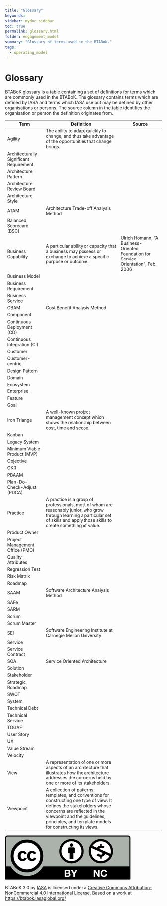 ```yaml
---
title: "Glossary"
keywords: 
sidebar: mydoc_sidebar
toc: true
permalink: glossary.html
folder: engagement_model
summary: "Glossary of terms used in the BTABoK."
tags: 
  - operating_model
---
```


# Glossary

BTABoK glossary is a table containing a set of definitions for terms which are commonly used in the BTABoK. The glossary contains terms which are defined by IASA and terms which IASA use but may be defined by other organisations or persons. The source column in the table identifies the organisation or person the definition originates from.

| **Term**                                | **Definition**                                                                                                                                                                                                                                    | **Source**                                                                         |
|-----------------------------------------|---------------------------------------------------------------------------------------------------------------------------------------------------------------------------------------------------------------------------------------------------|------------------------------------------------------------------------------------|
| Agility                                 | The ability to adapt quickly to change, and thus take advantage of the opportunities that change brings.                                                                                                                                          |                                                                                    |
| Architecturally Significant Requirement |                                                                                                                                                                                                                                                   |                                                                                    |
| Architecture Pattern                    |                                                                                                                                                                                                                                                   |                                                                                    |
| Architecture Review Board               |                                                                                                                                                                                                                                                   |                                                                                    |
| Architecture Style                      |                                                                                                                                                                                                                                                   |                                                                                    |
| ATAM                                    | Architecture Trade-off Analysis Method                                                                                                                                                                                                            |                                                                                    |
| Balanced Scorecard (BSC)                |                                                                                                                                                                                                                                                   |                                                                                    |
| Business Capability                     | A particular ability or capacity that a business may possess or exchange to achieve a specific purpose or outcome.                                                                                                                                | Ulrich Homann, “A Business-Oriented Foundation for Service Orientation”, Feb. 2006 |
| Business Model                          |                                                                                                                                                                                                                                                   |                                                                                    |
| Business Requirement                    |                                                                                                                                                                                                                                                   |                                                                                    |
| Business Service                        |                                                                                                                                                                                                                                                   |                                                                                    |
| CBAM                                    | Cost Benefit Analysis Method                                                                                                                                                                                                                      |                                                                                    |
| Component                               |                                                                                                                                                                                                                                                   |                                                                                    |
| Continuous Deployment (CD)              |                                                                                                                                                                                                                                                   |                                                                                    |
| Continuous Integration (CI)             |                                                                                                                                                                                                                                                   |                                                                                    |
| Customer                                |                                                                                                                                                                                                                                                   |                                                                                    |
| Customer-centric                        |                                                                                                                                                                                                                                                   |                                                                                    |
| Design Pattern                          |                                                                                                                                                                                                                                                   |                                                                                    |
| Domain                                  |                                                                                                                                                                                                                                                   |                                                                                    |
| Ecosystem                               |                                                                                                                                                                                                                                                   |                                                                                    |
| Enterprise                              |                                                                                                                                                                                                                                                   |                                                                                    |
| Feature                                 |                                                                                                                                                                                                                                                   |                                                                                    |
| Goal                                    |                                                                                                                                                                                                                                                   |                                                                                    |
| Iron Triange                            | A well-known project management concept which shows the relationship between cost, time and scope.                                                                                                                                                |                                                                                    |
| Kanban                                  |                                                                                                                                                                                                                                                   |                                                                                    |
| Legacy System                           |                                                                                                                                                                                                                                                   |                                                                                    |
| Minimum Viable Product (MVP)            |                                                                                                                                                                                                                                                   |                                                                                    |
| Objective                               |                                                                                                                                                                                                                                                   |                                                                                    |
| OKR                                     |                                                                                                                                                                                                                                                   |                                                                                    |
| PBAAM                                   |                                                                                                                                                                                                                                                   |                                                                                    |
| Plan-Do-Check-Adjust (PDCA)             |                                                                                                                                                                                                                                                   |                                                                                    |
| Practice                                | A practice is a group of professionals, most of whom are reasonably junior, who grow through learning a particular set of skills and apply those skills to create something of value.                                                             |                                                                                    |
| Product Owner                           |                                                                                                                                                                                                                                                   |                                                                                    |
| Project Management Office (PMO)         |                                                                                                                                                                                                                                                   |                                                                                    |
| Quality Attributes                      |                                                                                                                                                                                                                                                   |                                                                                    |
| Regression Test                         |                                                                                                                                                                                                                                                   |                                                                                    |
| Risk Matrix                             |                                                                                                                                                                                                                                                   |                                                                                    |
| Roadmap                                 |                                                                                                                                                                                                                                                   |                                                                                    |
| SAAM                                    | Software Architecture Analysis Method                                                                                                                                                                                                             |                                                                                    |
| SAFe                                    |                                                                                                                                                                                                                                                   |                                                                                    |
| SARM                                    |                                                                                                                                                                                                                                                   |                                                                                    |
| Scrum                                   |                                                                                                                                                                                                                                                   |                                                                                    |
| Scrum Master                            |                                                                                                                                                                                                                                                   |                                                                                    |
| SEI                                     | Software Engineering Institute at Carnegie Mellon University                                                                                                                                                                                      |                                                                                    |
| Service                                 |                                                                                                                                                                                                                                                   |                                                                                    |
| Service Contract                        |                                                                                                                                                                                                                                                   |                                                                                    |
| SOA                                     | Service Oriented Architecture                                                                                                                                                                                                                     |                                                                                    |
| Solution                                |                                                                                                                                                                                                                                                   |                                                                                    |
| Stakeholder                             |                                                                                                                                                                                                                                                   |                                                                                    |
| Strategic Roadmap                       |                                                                                                                                                                                                                                                   |                                                                                    |
| SWOT                                    |                                                                                                                                                                                                                                                   |                                                                                    |
| System                                  |                                                                                                                                                                                                                                                   |                                                                                    |
| Technical Debt                          |                                                                                                                                                                                                                                                   |                                                                                    |
| Technical Service                       |                                                                                                                                                                                                                                                   |                                                                                    |
| TOGAF                                   |                                                                                                                                                                                                                                                   |                                                                                    |
| User Story                              |                                                                                                                                                                                                                                                   |                                                                                    |
| UX                                      |                                                                                                                                                                                                                                                   |                                                                                    |
| Value Stream                            |                                                                                                                                                                                                                                                   |                                                                                    |
| Velocity                                |                                                                                                                                                                                                                                                   |                                                                                    |
| View                                    | A representation of one or more aspects of an architecture that illustrates how the architecture addresses the concerns held by one or more of its stakeholders.                                                                                  |                                                                                    |
| Viewpoint                               | A collection of patterns, templates, and conventions for constructing one type of view. It defines the stakeholders whose concerns are reflected in the viewpoint and the guidelines, principles, and template models for constructing its views. |                                                                                    |

![image001](media/by-nc.png)

BTABoK 3.0 by [IASA](https://iasaglobal.org/) is licensed under a [Creative Commons Attribution-NonCommercial 4.0 International License](http://creativecommons.org/licenses/by-nc/4.0/). Based on a work at <https://btabok.iasaglobal.org/>
